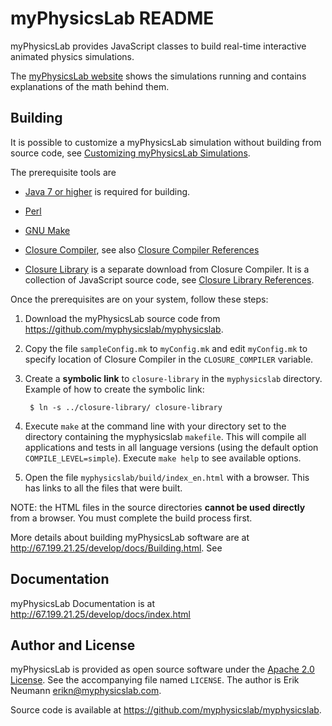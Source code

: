 myPhysicsLab README
===================

myPhysicsLab provides JavaScript classes to build real-time interactive
animated physics simulations.

The [myPhysicsLab website](http://67.199.21.25) shows the simulations running
and contains explanations of the math behind them.


Building
--------
It is possible to customize a myPhysicsLab simulation without
building from source code, see [Customizing myPhysicsLab
Simulations](Customizing.html).

The prerequisite tools are

+ [Java 7 or higher](www.java.com) is required for building.

+ [Perl](https://www.perl.org)

+ [GNU Make](https://www.gnu.org/software/make/)

+ [Closure Compiler](https://github.com/google/closure-compiler), see also
    [Closure Compiler References](Building.html#closurecompilerreferences)

+ [Closure Library](https://github.com/google/closure-library) is a separate
    download from Closure Compiler. It is a collection of JavaScript source
    code, see [Closure Library References](Building.html#closurelibraryreferences).

Once the prerequisites are on your system, follow these steps:

1. Download the myPhysicsLab source code from
    <https://github.com/myphysicslab/myphysicslab>.

2. Copy the file `sampleConfig.mk` to `myConfig.mk` and edit `myConfig.mk` to
    specify location of Closure Compiler in the `CLOSURE_COMPILER` variable.

3. Create a **symbolic link** to `closure-library` in the `myphysicslab`
    directory. Example of how to create the symbolic link:

        $ ln -s ../closure-library/ closure-library

4. Execute `make` at the command line with your directory set to the directory
    containing the myphysicslab `makefile`.
    This will compile all applications and tests in all language versions (using the
    default option `COMPILE_LEVEL=simple`).
    Execute `make help` to see available options.

5.  Open the file `myphysicslab/build/index_en.html` with a browser. This has
    links to all the files that were built.

NOTE: the HTML files in the source directories **cannot be used directly** from
a browser. You must complete the build process first.

More details about building myPhysicsLab software are at
<http://67.199.21.25/develop/docs/Building.html>. See



Documentation
-------------
myPhysicsLab Documentation is at <http://67.199.21.25/develop/docs/index.html>


Author and License
------------------

myPhysicsLab is provided as open source software under the
[Apache 2.0 License](http://www.apache.org/licenses/). See the accompanying
file named `LICENSE`. The author is Erik Neumann <erikn@myphysicslab.com>.

Source code is available at <https://github.com/myphysicslab/myphysicslab>.


